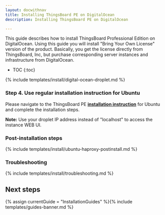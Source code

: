 ```yaml
---
layout: docwithnav
title: Installing ThingsBoard PE on DigitalOcean 
description: Installing ThingsBoard PE on DigitalOcean

---
```


This guide describes how to install ThingsBoard Professional Edition on DigitalOcean. 
Using this guide you will install "Bring Your Own License" version of the product.
Basically, you get the license directly from ThingsBoard, Inc, but purchase corresponding server instances and infrastructure from DigitalOcean.       

* TOC
{:toc}


{% include templates/install/digital-ocean-droplet.md %} 

### Step 4. Use regular installation instruction for Ubuntu

Please navigate to the ThingsBoard PE [**installation instruction**](/docs/user-guide/install/pe/ubuntu/) 
for Ubuntu and complete the installation steps.

**Note:** Use your droplet IP address instead of "localhost" to access the instance WEB UI.

### Post-installation steps

{% include templates/install/ubuntu-haproxy-postinstall.md %}

### Troubleshooting

{% include templates/install/troubleshooting.md %}

## Next steps

{% assign currentGuide = "InstallationGuides" %}{% include templates/guides-banner.md %}





